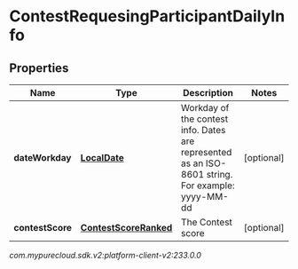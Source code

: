 # ContestRequesingParticipantDailyInfo


## Properties

| Name | Type | Description | Notes |
| ------------ | ------------- | ------------- | ------------- |
| **dateWorkday** | [**LocalDate**](LocalDate) | Workday of the contest info. Dates are represented as an ISO-8601 string. For example: yyyy-MM-dd |  [optional] |
| **contestScore** | [**ContestScoreRanked**](ContestScoreRanked) | The Contest score |  [optional] |




_com.mypurecloud.sdk.v2:platform-client-v2:233.0.0_
